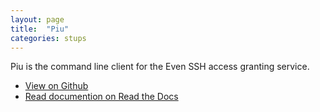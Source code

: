 ```yaml
---
layout: page
title:  "Piu"
categories: stups
---
```


Piu is the command line client for the Even SSH access granting service.

* [View on Github](https://github.com/zalando-stups/piu)
* [Read documention on Read the Docs](https://stups.readthedocs.org/en/latest/components/piu.html)